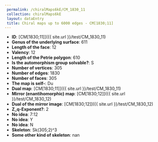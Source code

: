 ```yaml
--- 
 permalink: /chiralMaps6kE/CM_1830_11 
 collection: chiralMaps6kE
 layout: dataEntry
 title: Chiral maps up to 6000 edges - CM[1830;11]
---
```


- **ID**: [CM[1830;11]]({{ site.url }}/test/CM_1830_11)
- **Genus of the underlying surface**: 611
- **Length of the face**: 12
- **Valency**: 12
- **Length of the Petrie polygon**: 610
- **Is the automorphism group solvable?**: S
- **Number of vertices**: 305
- **Number of edges**: 1830
- **Number of faces**: 305
- **The map is self-**: Du
- **Dual map**: [CM[1830;11]]({{ site.url }}/test/CM_1830_11)
- **Mirror (enantihomorphic) map**: [CM[1830;12]]({{ site.url }}/test/CM_1830_12)
- **Dual of the mirror image**: [CM[1830;12]]({{ site.url }}/test/CM_1830_12)
- **Z_q-Exponent?**: 2
- **No idea**:  7:12
- **No idea**: Y
- **No idea**: N
- **Skeleton**: Sk(305;2)^3
- **Some other kind of skeleton**: nan
